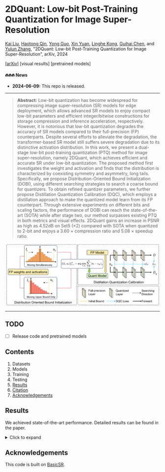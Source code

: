 # 2DQuant: Low-bit Post-Training Quantization for Image Super-Resolution

[Kai Liu](https://kai-liu001.github.io/), [Haotong Qin](https://htqin.github.io/), [Yong Guo](https://www.guoyongcs.com/), [Xin Yuan](https://en.westlake.edu.cn/faculty/xin-yuan.html), [Linghe Kong](https://www.cs.sjtu.edu.cn/~linghe.kong/), [Guihai Chen](https://cs.nju.edu.cn/gchen/index.htm), and [Yulun Zhang](http://yulunzhang.com/), "2DQuant: Low-bit Post-Training Quantization for Image Super-Resolution", arXiv, 2024

[[arXiv]()] [visual results] [pretrained models]



#### 🔥🔥🔥 News

- **2024-06-09:** This repo is released.

---

> **Abstract:** Low-bit quantization has become widespread for compressing image super-resolution (SR) models for edge deployment, which allows advanced SR models to enjoy compact low-bit parameters and efficient integer/bitwise constructions for storage compression and inference acceleration, respectively. However, it is notorious that low-bit quantization degrades the accuracy of SR models compared to their full-precision (FP) counterparts. Despite several efforts to alleviate the degradation, the transformer-based SR model still suffers severe degradation due to its distinctive activation distribution. In this work, we present a dual-stage low-bit post-training quantization (PTQ) method for image super-resolution, namely 2DQuant, which achieves efficient and accurate SR under low-bit quantization. The proposed method first investigates the weight and activation and finds that the distribution is characterized by coexisting symmetry and asymmetry, long tails. Specifically, we propose Distribution-Oriented Bound Initialization (DOBI), using different searching strategies to search a coarse bound for quantizers. To obtain refined quantizer parameters, we further propose Distillation Quantization Calibration (DQC), which employs a distillation approach to make the quantized model learn from its FP counterpart. Through extensive experiments on different bits and scaling factors, the performance of DOBI can reach the state-of-the-art (SOTA) while after stage two, our method surpasses existing PTQ in both metrics and visual effects. 2DQuant gains an increase in PSNR as high as 4.52dB on Set5 ($\times 2$) compared with SOTA when quantized to 2-bit and enjoys a 3.60 $\times$ compression ratio and 5.08 $\times$ speedup ratio.

![](figures/pipeline.png)


---

## TODO

* [ ] Release code and pretrained models

## Contents

1. Datasets
1. Models
1. Training
1. Testing
1. [Results](#results)
1. [Citation](#citation)
1. [Acknowledgements](#acknowledgements)

## <a name="results"></a> Results

We achieved state-of-the-art performance. Detailed results can be found in the paper.

<details>
<summary>Click to expand</summary>




- quantitative comparisons in Table 3 (main paper)

<p align="center">
  <img width="900" src="figures/exp.png">
</p>



- visual comparison in Figure 1 (main paper)

<p align="center">
  <img width="900" src="figures/comp1.png">
</p>



- visual comparison in Figure 6 (main paper)

<p align="center">
  <img width="900" src="figures/comp2.png">
</p>




- visual comparison in Figure 12 (supplemental material)

<p align="center">
  <img width="900" src="figures/comp3.png">
</p>

</details>



## <a name="acknowledgements"></a> Acknowledgements

This code is built on [BasicSR](https://github.com/XPixelGroup/BasicSR).

